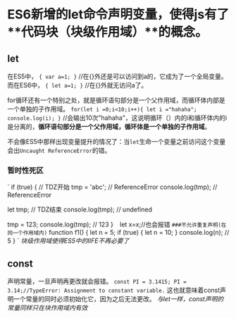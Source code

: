 # ES6新增的let命令声明变量，使得js有了**代码块（块级作用域）**的概念。
## let

在ES5中，
`
{
    var a=1;
}
`
//在{}外还是可以访问到a的，它成为了一个全局变量。
而在ES6中，
`
{
    let a=1;
}
`
//在{}外就无访问a了。

for循环还有一个特别之处，就是循环语句部分是一个父作用域，而循环体内部是一个单独的子作用域。
`
for(let i =0;i<10;i++){
    let i ="hahaha";
    console.log(i);
}
`
//会输出10次"hahaha"，这说明循环（）内的i和循环体内的i是分离的，**循环语句部分是一个父作用域，循环体是一个单独的子作用域**。

不会像ES5中那样出现变量提升的情况了：当`let`生命一个变量之前访问这个变量会出`Uncaught ReferenceError`的错。

### 暂时性死区
`
if (true) {
  // TDZ开始
  tmp = 'abc'; // ReferenceError
  console.log(tmp); // ReferenceError

  let tmp; // TDZ结束
  console.log(tmp); // undefined

  tmp = 123;
  console.log(tmp); // 123
}
`
`
let x=x;//也会报错
`
###不允许重复声明(在同一个作用域内)
`
function f1() {
  let n = 5;
  if (true) {
    let n = 10;
  }
  console.log(n); // 5
}
`
*块级作用域使得ES5中的IIFE不再必要了*

## const
声明常量，一旦声明再更改就会报错。
`
const PI = 3.1415;
PI = 3.14;//TypeError: Assignment to constant variable.
`
这也就意味着const声明一个常量的同时必须初始化它，因为之后无法更改。
*与let一样，const声明的常量同样只在块作用域内有效*